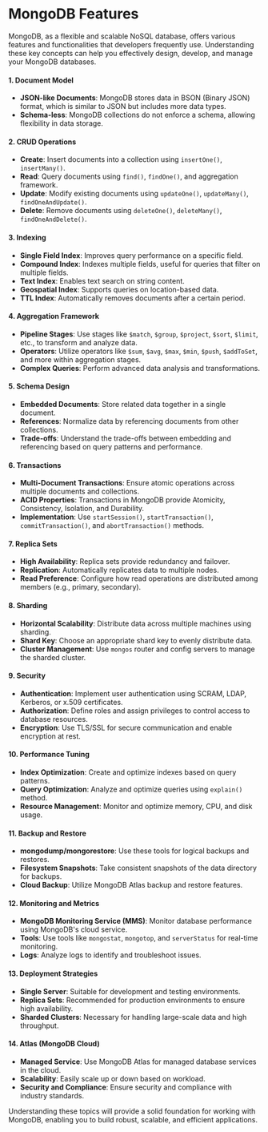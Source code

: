 # MongoDB Features

MongoDB, as a flexible and scalable NoSQL database, offers various features and functionalities that developers frequently use. Understanding these key concepts can help you effectively design, develop, and manage your MongoDB databases.

#### 1. **Document Model**

- **JSON-like Documents**: MongoDB stores data in BSON (Binary JSON) format, which is similar to JSON but includes more data types.
- **Schema-less**: MongoDB collections do not enforce a schema, allowing flexibility in data storage.

#### 2. **CRUD Operations**

- **Create**: Insert documents into a collection using `insertOne()`, `insertMany()`.
- **Read**: Query documents using `find()`, `findOne()`, and aggregation framework.
- **Update**: Modify existing documents using `updateOne()`, `updateMany()`, `findOneAndUpdate()`.
- **Delete**: Remove documents using `deleteOne()`, `deleteMany()`, `findOneAndDelete()`.

#### 3. **Indexing**

- **Single Field Index**: Improves query performance on a specific field.
- **Compound Index**: Indexes multiple fields, useful for queries that filter on multiple fields.
- **Text Index**: Enables text search on string content.
- **Geospatial Index**: Supports queries on location-based data.
- **TTL Index**: Automatically removes documents after a certain period.

#### 4. **Aggregation Framework**

- **Pipeline Stages**: Use stages like `$match`, `$group`, `$project`, `$sort`, `$limit`, etc., to transform and analyze data.
- **Operators**: Utilize operators like `$sum`, `$avg`, `$max`, `$min`, `$push`, `$addToSet`, and more within aggregation stages.
- **Complex Queries**: Perform advanced data analysis and transformations.

#### 5. **Schema Design**

- **Embedded Documents**: Store related data together in a single document.
- **References**: Normalize data by referencing documents from other collections.
- **Trade-offs**: Understand the trade-offs between embedding and referencing based on query patterns and performance.

#### 6. **Transactions**

- **Multi-Document Transactions**: Ensure atomic operations across multiple documents and collections.
- **ACID Properties**: Transactions in MongoDB provide Atomicity, Consistency, Isolation, and Durability.
- **Implementation**: Use `startSession()`, `startTransaction()`, `commitTransaction()`, and `abortTransaction()` methods.

#### 7. **Replica Sets**

- **High Availability**: Replica sets provide redundancy and failover.
- **Replication**: Automatically replicates data to multiple nodes.
- **Read Preference**: Configure how read operations are distributed among members (e.g., primary, secondary).

#### 8. **Sharding**

- **Horizontal Scalability**: Distribute data across multiple machines using sharding.
- **Shard Key**: Choose an appropriate shard key to evenly distribute data.
- **Cluster Management**: Use `mongos` router and config servers to manage the sharded cluster.

#### 9. **Security**

- **Authentication**: Implement user authentication using SCRAM, LDAP, Kerberos, or x.509 certificates.
- **Authorization**: Define roles and assign privileges to control access to database resources.
- **Encryption**: Use TLS/SSL for secure communication and enable encryption at rest.

#### 10. **Performance Tuning**

- **Index Optimization**: Create and optimize indexes based on query patterns.
- **Query Optimization**: Analyze and optimize queries using `explain()` method.
- **Resource Management**: Monitor and optimize memory, CPU, and disk usage.

#### 11. **Backup and Restore**

- **mongodump/mongorestore**: Use these tools for logical backups and restores.
- **Filesystem Snapshots**: Take consistent snapshots of the data directory for backups.
- **Cloud Backup**: Utilize MongoDB Atlas backup and restore features.

#### 12. **Monitoring and Metrics**

- **MongoDB Monitoring Service (MMS)**: Monitor database performance using MongoDB's cloud service.
- **Tools**: Use tools like `mongostat`, `mongotop`, and `serverStatus` for real-time monitoring.
- **Logs**: Analyze logs to identify and troubleshoot issues.

#### 13. **Deployment Strategies**

- **Single Server**: Suitable for development and testing environments.
- **Replica Sets**: Recommended for production environments to ensure high availability.
- **Sharded Clusters**: Necessary for handling large-scale data and high throughput.

#### 14. **Atlas (MongoDB Cloud)**

- **Managed Service**: Use MongoDB Atlas for managed database services in the cloud.
- **Scalability**: Easily scale up or down based on workload.
- **Security and Compliance**: Ensure security and compliance with industry standards.

Understanding these topics will provide a solid foundation for working with MongoDB, enabling you to build robust, scalable, and efficient applications.
